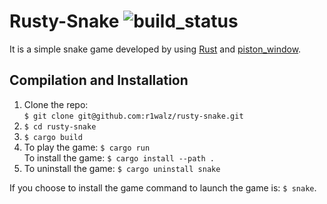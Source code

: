 # Rusty-Snake ![build_status](https://travis-ci.com/r1walz/rusty-snake.svg?branch=master)

It is a simple snake game developed by using [Rust](https://rust-lang.org/) and [piston_window](https://github.com/PistonDevelopers/piston_window).

## Compilation and Installation

1. Clone the repo:  \
`$ git clone git@github.com:r1walz/rusty-snake.git`
2. `$ cd rusty-snake`
3. `$ cargo build`
4. To play the game: `$ cargo run`  \
To install the game: `$ cargo install --path .`
5. To uninstall the game: `$ cargo uninstall snake`

If you choose to install the game command to launch the game is: `$ snake`.
